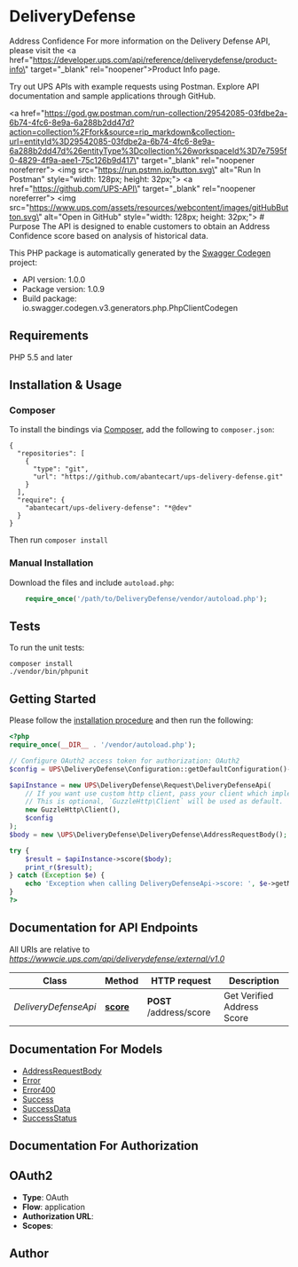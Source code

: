 # DeliveryDefense
Address Confidence    For more information on the Delivery Defense API, please visit the <a href=\"https://developer.ups.com/api/reference/deliverydefense/product-info\" target=\"_blank\" rel=\"noopener\">Product Info</a> page.  <br/><p>Try out UPS APIs with example requests using Postman. Explore API documentation and sample applications through GitHub.</p>  <a href=\"https://god.gw.postman.com/run-collection/29542085-03fdbe2a-6b74-4fc6-8e9a-6a288b2dd47d?action=collection%2Ffork&source=rip_markdown&collection-url=entityId%3D29542085-03fdbe2a-6b74-4fc6-8e9a-6a288b2dd47d%26entityType%3Dcollection%26workspaceId%3D7e7595f0-4829-4f9a-aee1-75c126b9d417\" target=\"_blank\" rel=\"noopener noreferrer\">   <img src=\"https://run.pstmn.io/button.svg\" alt=\"Run In Postman\" style=\"width: 128px; height: 32px;\"></a> <a href=\"https://github.com/UPS-API\" target=\"_blank\" rel=\"noopener noreferrer\">   <img src=\"https://www.ups.com/assets/resources/webcontent/images/gitHubButton.svg\" alt=\"Open in GitHub\" style=\"width: 128px; height: 32px;\"> </a>  # Purpose  The API is designed to enable customers to obtain an Address Confidence score based on analysis of historical data.

This PHP package is automatically generated by the [Swagger Codegen](https://github.com/swagger-api/swagger-codegen) project:

- API version: 1.0.0
- Package version: 1.0.9
- Build package: io.swagger.codegen.v3.generators.php.PhpClientCodegen

## Requirements

PHP 5.5 and later

## Installation & Usage
### Composer

To install the bindings via [Composer](http://getcomposer.org/), add the following to `composer.json`:

```
{
  "repositories": [
    {
      "type": "git",
      "url": "https://github.com/abantecart/ups-delivery-defense.git"
    }
  ],
  "require": {
    "abantecart/ups-delivery-defense": "*@dev"
  }
}
```

Then run `composer install`

### Manual Installation

Download the files and include `autoload.php`:

```php
    require_once('/path/to/DeliveryDefense/vendor/autoload.php');
```

## Tests

To run the unit tests:

```
composer install
./vendor/bin/phpunit
```

## Getting Started

Please follow the [installation procedure](#installation--usage) and then run the following:

```php
<?php
require_once(__DIR__ . '/vendor/autoload.php');

// Configure OAuth2 access token for authorization: OAuth2
$config = UPS\DeliveryDefense\Configuration::getDefaultConfiguration()->setAccessToken('YOUR_ACCESS_TOKEN');

$apiInstance = new UPS\DeliveryDefense\Request\DeliveryDefenseApi(
    // If you want use custom http client, pass your client which implements `GuzzleHttp\ClientInterface`.
    // This is optional, `GuzzleHttp\Client` will be used as default.
    new GuzzleHttp\Client(),
    $config
);
$body = new \UPS\DeliveryDefense\DeliveryDefense\AddressRequestBody(); // \UPS\DeliveryDefense\DeliveryDefense\AddressRequestBody | 

try {
    $result = $apiInstance->score($body);
    print_r($result);
} catch (Exception $e) {
    echo 'Exception when calling DeliveryDefenseApi->score: ', $e->getMessage(), PHP_EOL;
}
?>
```

## Documentation for API Endpoints

All URIs are relative to *https://wwwcie.ups.com/api/deliverydefense/external/v1.0*

Class | Method | HTTP request | Description
------------ | ------------- | ------------- | -------------
*DeliveryDefenseApi* | [**score**](docs/Api/DeliveryDefenseApi.md#score) | **POST** /address/score | Get Verified Address Score

## Documentation For Models

 - [AddressRequestBody](docs/Model/AddressRequestBody.md)
 - [Error](docs/Model/Error.md)
 - [Error400](docs/Model/Error400.md)
 - [Success](docs/Model/Success.md)
 - [SuccessData](docs/Model/SuccessData.md)
 - [SuccessStatus](docs/Model/SuccessStatus.md)

## Documentation For Authorization


## OAuth2

- **Type**: OAuth
- **Flow**: application
- **Authorization URL**: 
- **Scopes**: 


## Author



